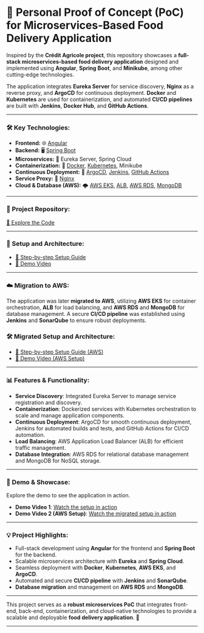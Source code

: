 # 🌟 Personal Proof of Concept (PoC) for Microservices-Based Food Delivery Application

Inspired by the **Crédit Agricole project**, this repository showcases a **full-stack microservices-based food delivery application** designed and implemented using **Angular**, **Spring Boot**, and **Minikube**, among other cutting-edge technologies.

The application integrates **Eureka Server** for service discovery, **Nginx** as a reverse proxy, and **ArgoCD** for continuous deployment. **Docker** and **Kubernetes** are used for containerization, and automated **CI/CD pipelines** are built with **Jenkins**, **Docker Hub**, and **GitHub Actions**.

---

### 🛠 Key Technologies:
- **Frontend:** 🌐 [Angular](https://angular.io/)
- **Backend:** 🖥 [Spring Boot](https://spring.io/projects/spring-boot)
- **Microservices:** 🧩 Eureka Server, Spring Cloud
- **Containerization:** 🐳 [Docker](https://www.docker.com/), [Kubernetes](https://kubernetes.io/), Minikube
- **Continuous Deployment:** 🚀 [ArgoCD](https://argoproj.github.io/argo-cd/), [Jenkins](https://www.jenkins.io/), [GitHub Actions](https://github.com/features/actions)
- **Service Proxy:** 🔁 [Nginx](https://www.nginx.com/)
- **Cloud & Database (AWS):** 🌩 [AWS EKS](https://aws.amazon.com/eks/), [ALB](https://aws.amazon.com/elasticloadbalancing/applicationloadbalancer/), [AWS RDS](https://aws.amazon.com/rds/), [MongoDB](https://www.mongodb.com/)

---

### 📂 Project Repository:
[🔗 Explore the Code](https://github.com/orgs/angular-spring-aws-docker-k8s-cicd/repositories)

---

### 📝 Setup and Architecture:
- [🔧 Step-by-step Setup Guide](#)
- [🎥 Demo Video](#)

---

### ☁️ Migration to AWS:

The application was later **migrated to AWS**, utilizing **AWS EKS** for container orchestration, **ALB** for load balancing, and **AWS RDS** and **MongoDB** for database management. A secure **CI/CD pipeline** was established using **Jenkins** and **SonarQube** to ensure robust deployments.

### 🛠 Migrated Setup and Architecture:
- [🔧 Step-by-step Setup Guide (AWS)](#)
- [🎥 Demo Video (AWS Setup)](#)

---

### 📊 Features & Functionality:
- **Service Discovery**: Integrated Eureka Server to manage service registration and discovery.
- **Containerization**: Dockerized services with Kubernetes orchestration to scale and manage application components.
- **Continuous Deployment**: ArgoCD for smooth continuous deployment, Jenkins for automated builds and tests, and GitHub Actions for CI/CD automation.
- **Load Balancing**: AWS Application Load Balancer (ALB) for efficient traffic management.
- **Database Integration**: AWS RDS for relational database management and MongoDB for NoSQL storage.

---

### 🚀 Demo & Showcase:
Explore the demo to see the application in action.

- **Demo Video 1**: [Watch the setup in action](#)
- **Demo Video 2 (AWS Setup)**: [Watch the migrated setup in action](#)

---

### 💡 Project Highlights:
- Full-stack development using **Angular** for the frontend and **Spring Boot** for the backend.
- Scalable microservices architecture with **Eureka** and **Spring Cloud**.
- Seamless deployment with **Docker**, **Kubernetes**, **AWS EKS**, and **ArgoCD**.
- Automated and secure **CI/CD pipeline** with **Jenkins** and **SonarQube**.
- **Database migration** and management on **AWS RDS** and **MongoDB**.

---

This project serves as a **robust microservices PoC** that integrates front-end, back-end, containerization, and cloud-native technologies to provide a scalable and deployable **food delivery application**. 🚀

---
